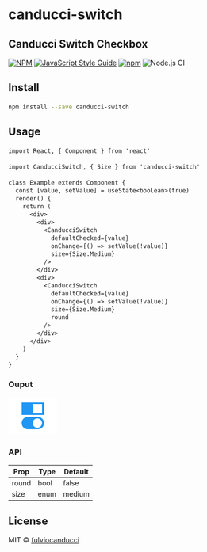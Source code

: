 # canducci-switch

## Canducci Switch Checkbox

[![NPM](https://img.shields.io/npm/v/canducci-switch.svg)](https://www.npmjs.com/package/canducci-switch) [![JavaScript Style Guide](https://img.shields.io/badge/code_style-standard-brightgreen.svg)](https://standardjs.com) [![npm](https://img.shields.io/npm/dt/canducci-switch?style=plastic)](https://www.npmjs.com/package/canducci-switch) ![Node.js CI](https://github.com/fulviocanducci/canducci-switch/workflows/Node.js%20CI/badge.svg)


## Install

```bash
npm install --save canducci-switch
```

## Usage

```tsx
import React, { Component } from 'react'

import CanducciSwitch, { Size } from 'canducci-switch'

class Example extends Component {
  const [value, setValue] = useState<boolean>(true)
  render() {
    return (
      <div>
        <div>
          <CanducciSwitch
            defaultChecked={value}
            onChange={() => setValue(!value)}
            size={Size.Medium}
          />
        </div>
        <div>
          <CanducciSwitch
            defaultChecked={value}
            onChange={() => setValue(!value)}
            size={Size.Medium}
            round
          />
        </div>
      </div>
    )
  }
}
```

### Ouput

![output](https://raw.githubusercontent.com/fulviocanducci/canducci-switch/master/img/output.png)


### API

| Prop | Type | Default |
| --- | --- | --- |
| round | bool | false |
| size | enum | medium |


## License

MIT © [fulviocanducci](https://github.com/fulviocanducci)
